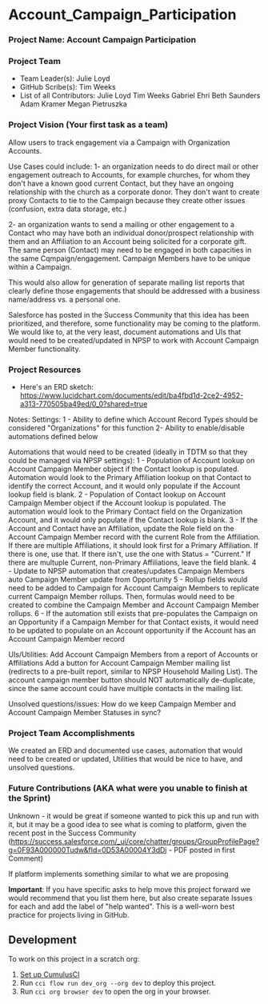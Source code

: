 # Account_Campaign_Participation

### Project Name: Account Campaign Participation

### Project Team

* Team Leader(s): Julie Loyd
* GitHub Scribe(s): Tim Weeks
* List of all Contributors:
Julie Loyd
Tim Weeks
Gabriel Ehri
Beth Saunders
Adam Kramer
Megan Pietruszka

### Project Vision (Your first task as a team)
Allow users to track engagement via a Campaign with Organization Accounts.

Use Cases could include:
1- an organization needs to do direct mail or other engagement outreach to Accounts, for example churches, for whom they don't have a known good current Contact, but they have an ongoing relationship with the church as a corporate donor. They don't want to create proxy Contacts to tie to the Campaign because they create other issues (confusion, extra data storage, etc.)

2- an organization wants to send a mailing or other engagement to a Contact who may have both an individual donor/prospect relationship with them and an Affiliation to an Account being solicited for a corporate gift. The same person (Contact) may need to be engaged in both capacities in the same Cqmpaign/engagement. Campaign Members have to be unique within a Campaign.

This would also allow for generation of separate mailing list reports that clearly define those engagements that should be addressed with a business name/address vs. a personal one.

Salesforce has posted in the Success Community that this idea has been prioritized, and therefore, some functionality may be coming to the platform. We would like to, at the very least, document automations and UIs that would need to be created/updated in NPSP to work with Account Campaign Member functionality.


### Project Resources
* Here's an ERD sketch: 
https://www.lucidchart.com/documents/edit/ba4fbd1d-2ce2-4952-a313-770505ba49ed/0_0?shared=true

Notes:
Settings:
1 - Ability to define which Account Record Types should be considered "Organizations" for this function
2- Ability to enable/disable automations defined below

Automations that would need to be created (ideally in TDTM so that they could be managed via NPSP settings):
1 - Population of Account lookup on Account Campaign Member object if the Contact lookup is populated. Automation would look to the Primary Affiliation lookup on that Contact to identify the correct Account, and it would only populate if the Account lookup field is blank. 
2 - Population of Contact lookup on Account Campaign Member object if the Account lookup is populated. The automation would look to the Primary Contact field on the Organization Account, and it would only populate if the Contact lookup is blank.
3 - If the Account and Contact have an Affiliation, update the Role field on the Account Campaign Member record with the current Role from the Affiliation. If there are multiple Affiliations, it should look first for a Primary Affiliation. If there is one, use that. If there isn't, use the one with Status = "Current." If there are multuple Current, non-Primary Affiliations, leave the field blank.
4 - Update to NPSP automation that creates/updates Campaign Members auto Campaign Member update from Opportunity
5 - Rollup fields would need to be added to Campaign for Account Campaign Members to replicate current Campaign Member rollups. Then, formulas would need to be created to combine the Campaign Member and Account Campaign Member rollups. 
6 - If the automation still exists that pre-populates the Campaign on an Opportunity if a Campaign Member for that Contact exists, it would need to be updated to populate on an Account opportunity if the Account has an Account Campaign Member record

UIs/Utilities:
Add Account Campaign Members from a report of Accounts or Affiliations
Add a button for Account Campaign Member mailing list (redirects to a pre-built report, similar to NPSP Household Mailing List). The account campaign member button should NOT automatically de-duplicate, since the same account could have multiple contacts in the mailing list.

Unsolved questions/issues:
How do we keep Campaign Member and Account Campaign Member Statuses in sync?

### Project Team Accomplishments
We created an ERD and documented use cases, automation that would need to be created or updated, Utilities that would be nice to have, and unsolved questions. 

### Future Contributions (AKA what were you unable to finish at the Sprint)
Unknown - it would be great if someone wanted to pick this up and run with it, but it may be a good idea to see what is coming to platform, given the recent post in the Success Community (https://success.salesforce.com/_ui/core/chatter/groups/GroupProfilePage?g=0F93A000000Tudw&fId=0D53A00004Y3dDi - PDF posted in first Comment)

If platform implements something similar to what we are proposing

**Important**: If you have specific asks to help move this project forward we would recommend that you list them here, but also create separate Issues for each and add the label of "help wanted". This is a well-worn best practice for projects living in GitHub.

## Development

To work on this project in a scratch org:

1. [Set up CumulusCI](https://cumulusci.readthedocs.io/en/latest/tutorial.html)
2. Run `cci flow run dev_org --org dev` to deploy this project.
3. Run `cci org browser dev` to open the org in your browser.
